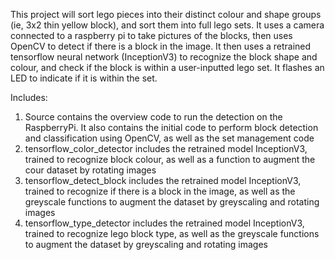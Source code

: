 This project will sort lego pieces into their distinct colour and shape groups (ie, 3x2 thin yellow block), and sort them into full lego sets. It uses a camera connected to a raspberry pi to take pictures of the blocks, then uses OpenCV to detect if there is a block in the image. It then uses a retrained tensorflow neural network (InceptionV3) to recognize the block shape and colour, and check if the block is within a user-inputted lego set. It flashes an LED to indicate if it is within the set.

Includes:
1) Source contains the overview code to run the detection on the RaspberryPi. It also contains the initial code to perform block detection and classification using OpenCV, as well as the set management code
2) tensorflow_color_detector includes the retrained model InceptionV3, trained to recognize block colour, as well as a function to augment the cour dataset by rotating images
3) tensorflow_detect_block includes the retrained model InceptionV3, trained to recognize if there is a block in the image, as well as the greyscale functions to augment the dataset by greyscaling and rotating images
4) tensorflow_type_detector includes the retrained model InceptionV3, trained to recognize lego block type, as well as the greyscale functions to augment the dataset by greyscaling and rotating images
